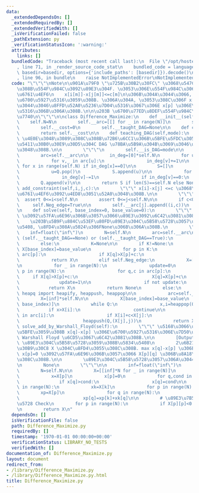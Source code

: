 ```yaml
---
data:
  _extendedDependsOn: []
  _extendedRequiredBy: []
  _extendedVerifiedWith: []
  _isVerificationFailed: false
  _pathExtension: py
  _verificationStatusIcon: ':warning:'
  attributes:
    links: []
  bundledCode: "Traceback (most recent call last):\n  File \"/opt/hostedtoolcache/Python/3.10.8/x64/lib/python3.10/site-packages/onlinejudge_verify/documentation/build.py\"\
    , line 71, in _render_source_code_stat\n    bundled_code = language.bundle(stat.path,\
    \ basedir=basedir, options={'include_paths': [basedir]}).decode()\n  File \"/opt/hostedtoolcache/Python/3.10.8/x64/lib/python3.10/site-packages/onlinejudge_verify/languages/python.py\"\
    , line 96, in bundle\n    raise NotImplementedError\nNotImplementedError\n"
  code: "\"\"\"\nNote\n\u901A\u79F0 \"\u725B\u30B2\u30FC\" \u3068\u547C\u3070\u308C\
    \u308B\u554F\u984C\u3092\u89E3\u304F. \u3053\u306E\u554F\u984C\u306F M \u500B\u306E\
    \u6761\u4EF6\n    x[i[m]]-x[j[m]]<=c[m]\n\u306B\u304A\u3044\u3066, x[p]-x[q] \u3092\
    \u6700\u5927\u5316\u3059\u308B. \u306A\u304A, \u3053\u308C\u306F x[q]=0 \u3068\
    \u3044\u3046\u8FFD\u52A0\u5236\u7D04\u5316\u3067\u306E x[p] \u306E\u6700\u5927\
    \u5316\u306B\u306A\u308B.\n\n\u203B \u6700\u77ED\u8DEF\u554F\u984C\u306B\u5E30\
    \u7740\n\"\"\"\n\nclass Difference_Maximize:\n    def __init__(self,N):\n    \
    \    self.N=N\n        self.__arc=[[] for _ in range(N)]\n        self.Neg_edge=False\n\
    \        self.__cost=0\n        self.__taught_DAG=None\n\n    def cost(self):\n\
    \        return self.__cost\n\n    def teaching_DAG(self,mode):\n        \"\"\"\
    \ \u4E0E\u3048\u3089\u308C\u308B\u72B6\u6CC1\u306B\u5BFE\u5FDC\u3059\u308B\u6709\
    \u5411\u30B0\u30E9\u30D5\u304C DAG \u78BA\u5B9A\u304B\u3069\u3046\u304B\u3092\u6559\
    \u3048\u308B.\n\n        \"\"\"\n        self.__is_DAG=mode\n\n    def is_DAG(self):\n\
    \        arc=self.__arc\n\n        in_deg=[0]*self.N\n        for u in range(self.N):\n\
    \            for v,_ in arc[u]:\n                in_deg[v]+=1\n\n        Q=[x\
    \ for x in range(self.N) if in_deg[x]==0]\n\n        S=[]\n        while Q:\n\
    \            u=Q.pop()\n            S.append(u)\n\n            for v,_ in arc[u]:\n\
    \                in_deg[v]-=1\n                if in_deg[v]==0:\n            \
    \        Q.append(v)\n\n        return S if len(S)==self.N else None\n\n    def\
    \ add_constraint(self,i,j,c):\n        \"\"\" x[i]-x[j] <=c \u3068\u3044\u3046\
    \u6761\u4EF6\u3092\u4ED8\u3051\u52A0\u3048\u308B.\n\n        \"\"\"\n\n      \
    \  assert 0<=i<self.N\n        assert 0<=j<self.N\n\n        if c<0:\n       \
    \     self.Neg_edge=True\n\n        self.__arc[j].append((i,c))\n        self.__cost+=1\n\
    \n    def solve(self, base_index=0, base_value=0):\n        \"\"\" x[base]=base_value\
    \ \u3092\u57FA\u6E96\u306B\u3057\u3066\u89E3\u3092\u6C42\u3081\u308B.\n\n    \
    \    \u203B\u5B9F\u884C\u53EF\u80FD\u89E3\u304C\u5B58\u5728\u3057\u306A\u3044\u5834\
    \u5408, \u8FD4\u308A\u5024\u306FNone\u306B\u306A\u308B.\n        \"\"\"\n    \
    \    inf=float(\"inf\")\n        N=self.N\n        arc=self.__arc\n\n        if\
    \ (self.__taught_DAG==None) or (self.__taught_DAG==True):\n            K=self.is_DAG()\n\
    \        else:\n            K=None\n\n        if K!=None:\n            X=[inf]*N;\
    \ X[base_index]=base_value\n            for p in K:\n                for q,c in\
    \ arc[p]:\n                    if X[q]>X[p]+c:\n                        X[q]=X[p]+c\n\
    \            return X\n        elif self.Neg_edge:\n            X=[inf]*N; X[base_index]=base_value\n\
    \n            for _ in range(N):\n                update=0\n                for\
    \ p in range(N):\n                    for q,c in arc[p]:\n                   \
    \     if X[q]>X[p]+c:\n                            X[q]=X[p]+c\n             \
    \               update=1\n\n                    if not update:\n             \
    \           return X\n            return None\n        else:\n            from\
    \ heapq import heapify, heappush, heappop\n\n            arc=self.__arc\n    \
    \        X=[inf]*self.N\n\n            X[base_index]=base_value\n            Q=[(base_value,\
    \ base_index)]\n            while Q:\n                x,i=heappop(Q)\n\n     \
    \           if x>X[i]:\n                    continue\n\n                for j,c\
    \ in arc[i]:\n                    if X[i]+c<X[j]:\n                        X[j]=X[i]+c\n\
    \                        heappush(Q,(X[j],j))\n            return X\n\n    def\
    \ solve_add_by_Warshall_Floyd(self):\n        \"\"\" \u5168\u3066\u306E p,q \u306B\
    \u5BFE\u3059\u308B x[q]-x[p] \u306E\u6700\u5927\u5316\u306E\u7D50\u679C\u3092\
    \ Warshall Floyd \u6CD5\u3067\u6C42\u3081\u308B.\n\n        [Output]\n       \
    \ \u89E3\u304C\u5B58\u5728\u3059\u308B\u5834\u5408\n        2\u6B21\u5143\u30EA\
    \u30B9\u30C8 X \u304C\u8FD4\u3055\u308C\u308B. max x[q]-x[p] \u306E\u89E3\u306F\
    \ x[p]=0 \u3092\u57FA\u6E96\u306B\u3057\u3066 X[p][q] \u306B\u8A18\u9332\u3055\
    \u308C\u308B.\n\n        \u89E3\u304C\u5B58\u5728\u3057\u306A\u3044\u5834\u5408\
    \n        None\n        \"\"\"\n\n        inf=float(\"inf\")\n        arc=self.__arc\n\
    \        N=self.N\n\n        X=[[inf]*N for _ in range(N)]\n        for p in range(N):\n\
    \            x=X[p]\n            x[p]=0\n            for q,cond in arc[p]:\n \
    \               if x[q]>cond:\n                    x[q]=cond\n\n        for k\
    \ in range(N):\n            xk=X[k]\n            for p in range(N):\n        \
    \        xp=X[p]\n                for q in range(N):\n                    if xp[q]>xp[k]+xk[q]:\n\
    \                        xp[q]=xp[k]+xk[q]\n\n        # \u89E3\u7B54\u306E\u5B58\
    \u5728 Check\n        for p in range(N):\n            if X[p][p]<0: return None\n\
    \n        return X\n"
  dependsOn: []
  isVerificationFile: false
  path: Difference_Maximize.py
  requiredBy: []
  timestamp: '1970-01-01 00:00:00+00:00'
  verificationStatus: LIBRARY_NO_TESTS
  verifiedWith: []
documentation_of: Difference_Maximize.py
layout: document
redirect_from:
- /library/Difference_Maximize.py
- /library/Difference_Maximize.py.html
title: Difference_Maximize.py
---
```

